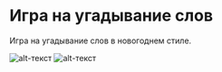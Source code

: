 # Игра на угадывание слов

Игра на угадывание слов в новогоднем стиле.

![alt-текст](https://github.com/Xyan-Banan/GuessWordGame/blob/master/sceeinshots/main.png "Скриншот главного экрана игры")
![alt-текст](https://github.com/Xyan-Banan/GuessWordGame/blob/master/sceeinshots/main2.png "Скриншот главного экрана игры")

